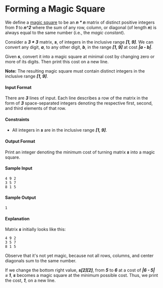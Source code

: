 # Forming a Magic Square

We define a [magic square](https://en.wikipedia.org/wiki/Magic_square) to be an __*n * n*__ matrix of distinct positive integers from __*1*__ to __*n^2*__ where the sum of any row, column, or diagonal (of length __*n*__) is always equal to the same number (i.e., the *magic constant*).

Consider a __*3 * 3*__ matrix, __*s*__, of integers in the inclusive range __*[1, 9]*__. We can convert any digit, __*a*__, to any other digit, __*b*__, in the range __*[1, 9]*__ at cost __*|a - b|*__.

Given __*s*__, convert it into a magic square at minimal cost by changing zero or more of its digits. Then print this cost on a new line.

__Note:__ The resulting magic square must contain distinct integers in the inclusive range __*[1, 9]*__.

#### Input Format
There are __*3*__ lines of input. Each line describes a row of the matrix in the form of __*3*__ space-separated integers denoting the respective first, second, and third elements of that row.

#### Constraints
* All integers in __*s*__ are in the inclusive range __*[1, 9]*__.

#### Output Format
Print an integer denoting the minimum cost of turning matrix __*s*__ into a magic square.

#### Sample Input
```
4 9 2
3 5 7
8 1 5
```

#### Sample Output
```
1
```

#### Explanation
Matrix __*s*__ initially looks like this:
```
4 9 2
3 5 7
8 1 5
```

Observe that it's not yet magic, because not all rows, columns, and center diagonals sum to the same number.

If we change the bottom right value, __*s[2][2]*__, from __*5*__ to __*6*__ at a cost of __*|6 - 5| = 1*__, __*s*__ becomes a magic square at the minimum possible cost. Thus, we print the cost, __*1*__, on a new line.

